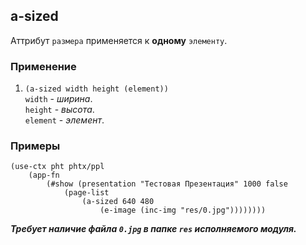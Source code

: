 ## a-sized
Аттрибут `размера` применяется к __одному__ `элементу`.

### Применение

1. `(a-sized width height (element))`<br>
`width` - _ширина_.<br>
`height` - _высота_.<br>
`element` - _элемент_.

### Примеры

```pihta
(use-ctx pht phtx/ppl
    (app-fn
        (#show (presentation "Тестовая Презентация" 1000 false
            (page-list
                (a-sized 640 480
                    (e-image (inc-img "res/0.jpg"))))))))
```

***Требует наличие файла `0.jpg` в папке `res` исполняемого модуля.***